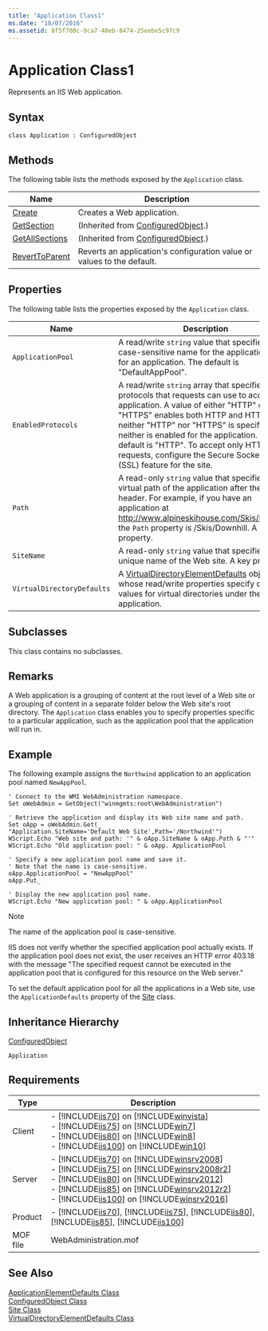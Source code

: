 ```yaml
---
title: "Application Class1"
ms.date: "10/07/2016"
ms.assetid: 8f5f708c-9ca7-48eb-8474-25eebe5c97c9
---
```

# Application Class1

Represents an IIS Web application.  
  
## Syntax  
  
```vbs  
class Application : ConfiguredObject  
```  
  
## Methods  

 The following table lists the methods exposed by the `Application` class.  
  
|Name|Description|  
|----------|-----------------|  
|[Create](../wmi-provider/application-create-method.md)|Creates a Web application.|  
|[GetSection](../wmi-provider/configuredobject-getsection-method.md)|(Inherited from [ConfiguredObject](../wmi-provider/configuredobject-class.md).)|  
|[GetAllSections](../wmi-provider/configuredobject-getallsections-method.md)|(Inherited from [ConfiguredObject](../wmi-provider/configuredobject-class.md).)|  
|[RevertToParent](../wmi-provider/application-reverttoparent-method.md)|Reverts an application's configuration value or values to the default.|  
  
## Properties  

 The following table lists the properties exposed by the `Application` class.  
  
|Name|Description|  
|----------|-----------------|  
|`ApplicationPool`|A read/write `string` value that specifies a case-sensitive name for the application pool for an application. The default is "DefaultAppPool".|  
|`EnabledProtocols`|A read/write `string` array that specifies the protocols that requests can use to access an application. A value of either "HTTP" or "HTTPS" enables both HTTP and HTTPS. If neither "HTTP" nor "HTTPS" is specified, neither is enabled for the application. The default is "HTTP". To accept only HTTPS requests, configure the Secure Sockets Layer (SSL) feature for the site.|  
|`Path`|A read-only `string` value that specifies the virtual path of the application after the host header. For example, if you have an application at http://www.alpineskihouse.com/Skis/Downhill, the `Path` property is /Skis/Downhill. A key property.|  
|`SiteName`|A read-only `string` value that specifies the unique name of the Web site. A key property.|  
|`VirtualDirectoryDefaults`|A [VirtualDirectoryElementDefaults](../wmi-provider/virtualdirectoryelementdefaults-class.md) object whose read/write properties specify default values for virtual directories under the application.|  
  
## Subclasses  

 This class contains no subclasses.  
  
## Remarks  

 A Web application is a grouping of content at the root level of a Web site or a grouping of content in a separate folder below the Web site's root directory. The `Application` class enables you to specify properties specific to a particular application, such as the application pool that the application will run in.  
  
## Example  

 The following example assigns the `Northwind` application to an application pool named `NewAppPool`.  
  
```  
' Connect to the WMI WebAdministration namespace.  
Set oWebAdmin = GetObject("winmgmts:root\WebAdministration")  
  
' Retrieve the application and display its Web site name and path.  
Set oApp = oWebAdmin.Get(_   
"Application.SiteName='Default Web Site',Path='/Northwind'")  
WScript.Echo "Web site and path: '" & oApp.SiteName & oApp.Path & "'"  
WScript.Echo "Old application pool: " & oApp. ApplicationPool  
  
' Specify a new application pool name and save it.  
' Note that the name is case-sensitive.  
oApp.ApplicationPool = "NewAppPool"  
oApp.Put_  
  
' Display the new application pool name.  
WScript.Echo "New application pool: " & oApp.ApplicationPool  
```  
  
> [!NOTE]
>  The name of the application pool is case-sensitive.  
  
 IIS does not verify whether the specified application pool actually exists. If the application pool does not exist, the user receives an HTTP error 403.18 with the message "The specified request cannot be executed in the application pool that is configured for this resource on the Web server."  
  
 To set the default application pool for all the applications in a Web site, use the `ApplicationDefaults` property of the [Site](../wmi-provider/site-class.md) class.  
  
## Inheritance Hierarchy  

 [ConfiguredObject](../wmi-provider/configuredobject-class.md)  
  
 `Application`  
  
## Requirements  
  
|Type|Description|  
|----------|-----------------|  
|Client|-   [!INCLUDE[iis70](../wmi-provider/includes/iis70-md.md)] on [!INCLUDE[winvista](../wmi-provider/includes/winvista-md.md)]<br />-   [!INCLUDE[iis75](../wmi-provider/includes/iis75-md.md)] on [!INCLUDE[win7](../wmi-provider/includes/win7-md.md)]<br />-   [!INCLUDE[iis80](../wmi-provider/includes/iis80-md.md)] on [!INCLUDE[win8](../wmi-provider/includes/win8-md.md)]<br />-   [!INCLUDE[iis100](../wmi-provider/includes/iis100-md.md)] on [!INCLUDE[win10](../wmi-provider/includes/win10-md.md)]|  
|Server|-   [!INCLUDE[iis70](../wmi-provider/includes/iis70-md.md)] on [!INCLUDE[winsrv2008](../wmi-provider/includes/winsrv2008-md.md)]<br />-   [!INCLUDE[iis75](../wmi-provider/includes/iis75-md.md)] on [!INCLUDE[winsrv2008r2](../wmi-provider/includes/winsrv2008r2-md.md)]<br />-   [!INCLUDE[iis80](../wmi-provider/includes/iis80-md.md)] on [!INCLUDE[winsrv2012](../wmi-provider/includes/winsrv2012-md.md)]<br />-   [!INCLUDE[iis85](../wmi-provider/includes/iis85-md.md)] on [!INCLUDE[winsrv2012r2](../wmi-provider/includes/winsrv2012r2-md.md)]<br />-   [!INCLUDE[iis100](../wmi-provider/includes/iis100-md.md)] on [!INCLUDE[winsrv2016](../wmi-provider/includes/winsrv2016-md.md)]|  
|Product|-   [!INCLUDE[iis70](../wmi-provider/includes/iis70-md.md)], [!INCLUDE[iis75](../wmi-provider/includes/iis75-md.md)], [!INCLUDE[iis80](../wmi-provider/includes/iis80-md.md)], [!INCLUDE[iis85](../wmi-provider/includes/iis85-md.md)], [!INCLUDE[iis100](../wmi-provider/includes/iis100-md.md)]|  
|MOF file|WebAdministration.mof|  
  
## See Also  

 [ApplicationElementDefaults Class](../wmi-provider/applicationelementdefaults-class.md)   
 [ConfiguredObject Class](../wmi-provider/configuredobject-class.md)   
 [Site Class](../wmi-provider/site-class.md)   
 [VirtualDirectoryElementDefaults Class](../wmi-provider/virtualdirectoryelementdefaults-class.md)
